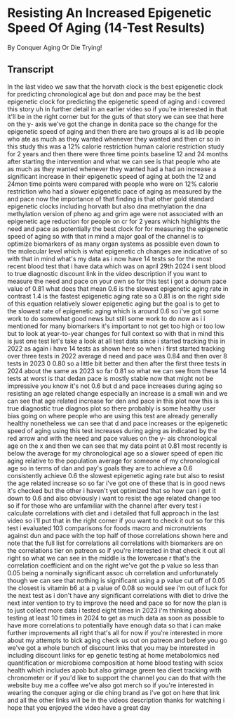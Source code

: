 # Resisting An Increased Epigenetic Speed Of Aging (14-Test Results)

By Conquer Aging Or Die Trying! 


## Transcript

In the last video we saw that the horvath clock is the best epigenetic clock for predicting chronological age but don and pace may be the best epigenetic clock for predicting the epigenetic speed of aging and i covered this story uh in further detail in an earlier video so if you're interested in that it'll be in the right corner but for the guts of that story we can see that here on the y- axis we've got the change in donita pace so the change for the epigenetic speed of aging and then there are two groups al is ad lib people who ate as much as they wanted whenever they wanted and then cr so in this study this was a 12% calorie restriction human calorie restriction study for 2 years and then there were three time points baseline 12 and 24 months after starting the intervention and what we can see is that people who ate as much as they wanted whenever they wanted had a had an increase a significant increase in their epigenetic speed of aging at both the 12 and 24mon time points were compared with people who were on 12% calorie restriction who had a slower epigenetic pace of aging as measured by the and pace now the importance of that finding is that other gold standard epigenetic clocks including horvath but also dna methylation the dna methylation version of pheno ag and grim age were not associated with an epigenetic age reduction for people on cr for 2 years which highlights the need and pace as potentially the best clock for for measuring the epigenetic speed of aging so with that in mind a major goal of the channel is to optimize biomarkers of as many organ systems as possible even down to the molecular level which is what epigenetic ch changes are indicative of so with that in mind what's my data as i now have 14 tests so for the most recent blood test that i have data which was on april 29th 2024 i sent blood to true diagnostic discount link in the video description if you want to measure the need and pace on your own so for this test i got a donum pace value of 0.81 what does that mean 0.6 is the slowest epigenetic aging rate in contrast 1.4 is the fastest epigenetic aging rate so a 0.81 is on the right side of this equation relatively slower epigenetic aging but the goal is to get to the slowest rate of epigenetic aging which is around 0.6 so i've got some work to do somewhat good news but still some work to do now as i i mentioned for many biomarkers it's important to not get too high or too low but to look at year-to-year changes for full context so with that in mind this is just one test let's take a look at all test data since i started tracking this in 2022 as again i have 14 tests as shown here so when i first started tracking over three tests in 2022 average d need and pace was 0.84 and then over 8 tests in 2023 0 0.80 so a little bit better and then after the first three tests in 2024 about the same as 2023 so far 0.81 so what we can see from these 14 tests at worst is that dedan pace is mostly stable now that might not be impressive you know it's not 0.6 but d and pace increases during aging so resisting an age related change especially an increase is a small win and we can see that age related increase for den and pace in this plot now this is true diagnostic true diagnos plot so there probably is some healthy user bias going on where people who are using this test are already generally healthy nonetheless we can see that d and pace increases or the epigenetic speed of aging using this test increases during aging as indicated by the red arrow and with the need and pace values on the y- ais chronological age on the x and then we can see that my data point at 0.81 most recently is below the average for my chronological age so a slower speed of epen itic aging relative to the population average for someone of my chronological age so in terms of dan and pay's goals they are to achieve a 0.6 consistently achieve 0.6 the slowest epigenetic aging rate but also to resist the age related increase so so far i've got one of these that is in good news it's checked but the other i haven't yet optimized that so how can i get it down to 0.6 and also obviously i want to resist the age related change too so if for those who are unfamiliar with the channel after every test i calculate correlations with diet and i detailed that full approach in the last video so i'll put that in the right corner if you want to check it out so for this test i evaluated 103 comparisons for foods macro and micronutrients against dun and pace with the top half of those correlations shown here and note that the full list for correlations all correlations with biomarkers are on the correlations tier on patreon so if you're interested in that check it out all right so what we can see in the middle is the lowercase r that's the correlation coefficient and on the right we've got the p value so less than 0.05 being a nominally significant assoc uh correlation and unfortunately though we can see that nothing is significant using a p value cut off of 0.05 the closest is vitamin b6 at a p value of 0.08 so would see i'm out of luck for the next test as i don't have any significant correlations with diet to drive the next inter vention to try to improve the need and pace so for now the plan is to just collect more data i tested eight times in 2023 i'm thinking about testing at least 10 times in 2024 to get as much data as soon as possible to have more correlations to potentially have enough data so that i can make further improvements all right that's all for now if you're interested in more about my attempts to bick aging check us out on patreon and before you go we've got a whole bunch of discount links that you may be interested in including discount links for ep genetic testing at home metabolomics ned quantification or microbiome composition at home blood testing with sciox health which includes apob but also grimage green tea dieet tracking with chronometer or if you'd like to support the channel you can do that with the website buy me a coffee we've also got merch so if you're interested in wearing the conquer aging or die ching brand as i've got on here that link and all the other links will be in the videos description thanks for watching i hope that you enjoyed the video have a great day
